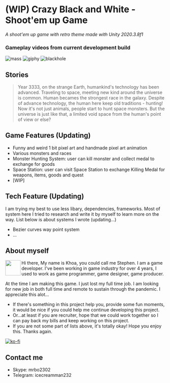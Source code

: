 # (WIP) Crazy Black and White - Shoot'em up Game
*A shoot'em up game with retro theme made with Unity 2020.3.8f1*
### Gameplay videos from current development build
![mass](https://user-images.githubusercontent.com/61927620/125171936-14ee8800-e1e1-11eb-98ff-1e0768b0423f.gif)
![giphy](https://user-images.githubusercontent.com/61927620/125171282-9ba16600-e1dd-11eb-8f21-6aa5d1ae33c4.gif)
![blackhole](https://user-images.githubusercontent.com/61927620/125171552-0dc67a80-e1df-11eb-8731-9a04f2e7f2f3.gif)
## Stories
>Year 3333, on the strange Earth, humankind's technology has been advanced. Traveling to space, meeting new kind around the universe is common. Human becames the strongest race in the galaxy.
Despite of advance technology, the human here keep old traditions - hunting! Now it's not just animals, people start to hunt space monsters.
But the universe is just like that, a limited void space from the human's point of view or else?
## Game Features (Updating)
- Funny and weird 1 bit pixel art and handmade pixel art animation
- Various monsters and races
- Monster Hunting System: user can kill monster and collect medal to exchange for goods
- Space Station: user can visit Space Station to exchange Killing Medal for weapons, items, goods and quest
- [WIP]
## Tech Feature (Updating)
I am trying my best to use less libary, dependencies, frameworks. Most of system here I tried to research and write it by myself to learn more on the way.
List below is about systems I wrote (updating...)
- Bezier curves way point system
- ...

## About myself 
<a href="url"><img src="https://user-images.githubusercontent.com/61927620/125173840-8df2dd00-e1eb-11eb-80c1-29d43f4f7d9f.jpg" 
align="left" height="48" width="48" ></a>

Hi there,
My name is Khoa, you could call me Stephen.
I am a game developer. I've been working in game industry for over 4 years, I used to work as game programmer, game designer, game producer.

At the time I am making this game. I just lost my full time job. I am looking for new job in both full time and remote to sustain through the pandemic. 
I appreciate this alot...
- If there's something in this project help you, provide some fun moments, it would be nice if you could help me continue developing this project.
- Or...at least if you are recruiter, hope that we could work together so I can pay back my bills and keep working on this project.
- If you are not some part of lists above, it's totally okay! Hope you enjoy this.
Thanks again.

[![ko-fi](https://ko-fi.com/img/githubbutton_sm.svg)](https://ko-fi.com/F1F159VOO)

## Contact me
- Skype: mrbo2302
- Telegram: icecreamman232
